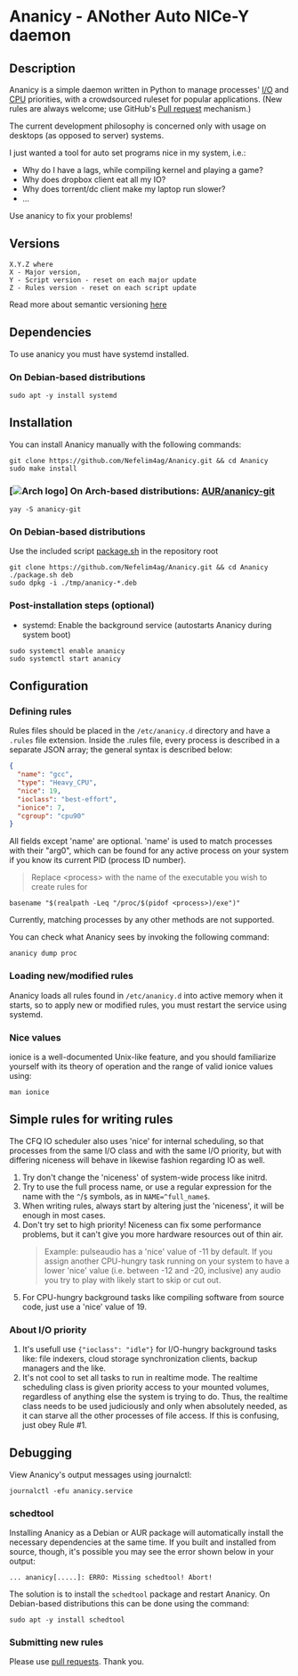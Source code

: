# Ananicy - ANother Auto NICe-Y daemon

## Description

Ananicy is a simple daemon written in Python to manage processes'
[I/O](http://linux.die.net/man/1/ionice) and
[CPU](http://linux.die.net/man/1/nice) priorities, with a crowdsourced ruleset
for popular applications. (New rules are always welcome; use GitHub's
[Pull request](https://help.github.com/articles/using-pull-requests/)
mechanism.)

The current development philosophy is concerned only with usage on desktops (as
opposed to server) systems.

I just wanted a tool for auto set programs nice in my system, i.e.:

- Why do I have a lags, while compiling kernel and playing a game?
- Why does dropbox client eat all my IO?
- Why does torrent/dc client make my laptop run slower?
- ...

Use ananicy to fix your problems!

## Versions

```shell
X.Y.Z where
X - Major version,
Y - Script version - reset on each major update
Z - Rules version - reset on each script update
```

Read more about semantic versioning [here](https://semver.org/)

## Dependencies

To use ananicy you must have systemd installed.

### On Debian-based distributions

```shell
sudo apt -y install systemd
```

## Installation

You can install Ananicy manually with the following commands:

```shell
git clone https://github.com/Nefelim4ag/Ananicy.git && cd Ananicy
sudo make install
```

### [![Arch logo][Arch]] On Arch-based distributions: [AUR/ananicy-git][AUR]

```shell
yay -S ananicy-git
```

### On Debian-based distributions

Use the included script [package.sh](package.sh) in the repository root

```shell
git clone https://github.com/Nefelim4ag/Ananicy.git && cd Ananicy
./package.sh deb
sudo dpkg -i ./tmp/ananicy-*.deb
```

### Post-installation steps (optional)

- systemd: Enable the background service (autostarts Ananicy during system boot)

```shell
sudo systemctl enable ananicy
sudo systemctl start ananicy
```

## Configuration

### Defining rules

Rules files should be placed in the `/etc/ananicy.d` directory and have a
`.rules` file extension. Inside the .rules file, every process is described in a
separate JSON array; the general syntax is described below:

```json
{
  "name": "gcc",
  "type": "Heavy_CPU",
  "nice": 19,
  "ioclass": "best-effort",
  "ionice": 7,
  "cgroup": "cpu90"
}
```

All fields except 'name' are optional. 'name' is used to match processes with
their "arg0", which can be found for any active process on your system if you
know its current PID (process ID number).

> Replace \<process\> with the name of the executable you wish to create rules
> for

```shell
basename "$(realpath -Leq "/proc/$(pidof <process>)/exe")"
```

Currently, matching processes by any other methods are not supported.

You can check what Ananicy sees by invoking the following command:

```shell
ananicy dump proc
```

### Loading new/modified rules

Ananicy loads all rules found in `/etc/ananicy.d` into active memory when it
starts, so to apply new or modified rules, you must restart the service using
systemd.

### Nice values

ionice is a well-documented Unix-like feature, and you should familiarize
yourself with its theory of operation and the range of valid ionice values
using:

```shell
man ionice
```

## Simple rules for writing rules

The CFQ IO scheduler also uses 'nice' for internal scheduling, so that processes
from the same I/O class and with the same I/O priority, but with differing
niceness will behave in likewise fashion regarding IO as well.

1. Try don't change the 'niceness' of system-wide process like initrd.
1. Try to use the full process name, or use a regular expression for the name
   with the `^`/`$` symbols, as in `NAME=^full_name$`.
1. When writing rules, always start by altering just the 'niceness', it will be
   enough in most cases.
1. Don't try set to high priority! Niceness can fix some performance problems,
   but it can't give you more hardware resources out of thin air.
   > Example: pulseaudio has a 'nice' value of -11 by default. If you assign
   > another CPU-hungry task running on your system to have a lower 'nice' value
   > (i.e. between -12 and -20, inclusive) any audio you try to play with likely
   > start to skip or cut out.
1. For CPU-hungry background tasks like compiling software from source code,
   just use a 'nice' value of 19.

### About I/O priority

1. It's usefull use `{"ioclass": "idle"}` for I/O-hungry background tasks like:
   file indexers, cloud storage synchronization clients, backup managers and the
   like.
1. It's not cool to set all tasks to run in realtime mode. The realtime
   scheduling class is given priority access to your mounted volumes, regardless
   of anything else the system is trying to do. Thus, the realtime class needs
   to be used judiciously and only when absolutely needed, as it can starve all
   the other processes of file access. If this is confusing, just obey Rule #1.

## Debugging

View Ananicy's output messages using journalctl:

```shell
journalctl -efu ananicy.service
```

### schedtool

Installing Ananicy as a Debian or AUR package will automatically install the
necessary dependencies at the same time. If you built and installed from source,
though, it's possible you may see the error shown below in your output:

`... ananicy[.....]: ERRO: Missing schedtool! Abort!`

The solution is to install the `schedtool` package and restart Ananicy. On
Debian-based distributions this can be done using the command:

```shell
sudo apt -y install schedtool
```

### Submitting new rules

Please use [pull requests][PR]. Thank you.

[AUR]: https://aur.archlinux.org/packages/ananicy-git
[Arch]: http://www.monitorix.org/imgs/archlinux.png
[PR]: https://github.com/Nefelim4ag/Ananicy/compare

